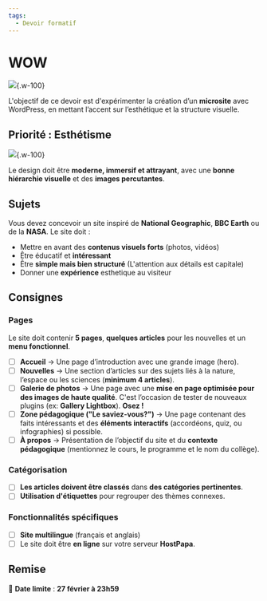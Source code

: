 ```yaml
---
tags:
  - Devoir formatif
---
```


# WOW

![](../assets/images/wow3.gif){.w-100}

L'objectif de ce devoir est d'expérimenter la création d’un **microsite** avec WordPress, en mettant l’accent sur l’esthétique et la structure visuelle.

## Priorité : Esthétisme

![](../assets/images/snake.avif){.w-100}

Le design doit être **moderne, immersif et attrayant**, avec une **bonne hiérarchie visuelle** et des **images percutantes**.

## Sujets

Vous devez concevoir un site inspiré de **National Geographic**, **BBC Earth** ou de la **NASA**. Le site doit :

- Mettre en avant des **contenus visuels forts** (photos, vidéos)
- Être éducatif et **intéressant**
- Être **simple mais bien structuré** (L'attention aux détails est capitale)
- Donner une **expérience** esthetique au visiteur

## Consignes

### Pages

Le site doit contenir **5 pages**, **quelques articles** pour les nouvelles et un **menu fonctionnel**.

- [ ] **Accueil** → Une page d’introduction avec une grande image (hero).
- [ ] **Nouvelles** → Une section d’articles sur des sujets liés à la nature, l’espace ou les sciences (**minimum 4 articles**).
- [ ] **Galerie de photos** → Une page avec une **mise en page optimisée pour des images de haute qualité**. C'est l’occasion de tester de nouveaux plugins (ex: **Gallery Lightbox**). **Osez !**
- [ ] **Zone pédagogique ("Le saviez-vous?")** → Une page contenant des faits intéressants et des **éléments interactifs** (accordéons, quiz, ou infographies) si possible.
- [ ] **À propos** → Présentation de l’objectif du site et du **contexte pédagogique** (mentionnez le cours, le programme et le nom du collège).

### Catégorisation

- [ ] **Les articles doivent être classés** dans **des catégories pertinentes**.
- [ ] **Utilisation d'étiquettes** pour regrouper des thèmes connexes.

### Fonctionnalités spécifiques

- [ ] **Site multilingue** (français et anglais)
- [ ] Le site doit être **en ligne** sur votre serveur **HostPapa**.

## Remise

📆 **Date limite** : **27 février à 23h59**
